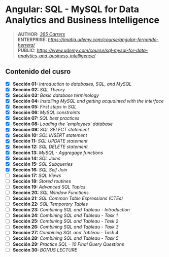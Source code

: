 # Angular: SQL - MySQL for Data Analytics and Business Intelligence

> **AUTHOR:** _[365 Carrers](https://www.udemy.com/user/365careers/)_  
> **ENTERPRISE:** _https://imatia.udemy.com/course/angular-fernando-herrera/_  
> **PUBLIC:** _https://www.udemy.com/course/sql-mysql-for-data-analytics-and-business-intelligence/_

## Contenido del cusro

- [x] **Sección 01:** _Introduction to databases, SQL, and MySQL_
- [x] **Sección 02:** _SQL Theory_
- [x] **Sección 03:** _Basic database terminology_
- [x] **Sección 04:** _Installing MySQL and getting acquainted with the interface_
- [x] **Sección 05:** _First steps in SQL_
- [x] **Sección 06:** _MySQL constraints_
- [x] **Sección 07:** _SQL best practices_
- [x] **Sección 08:** _Loading the 'employees' database_
- [x] **Sección 09:** _SQL SELECT statement_
- [x] **Sección 10:** _SQL INSERT statement_
- [x] **Sección 11:** _SQL UPDATE statement_
- [x] **Sección 12:** _SQL DELETE statement_
- [x] **Sección 13:** _MySQL - Aggregage functions_
- [x] **Sección 14:** _SQL Joins_
- [x] **Sección 15:** _SQL Subqueries_
- [x] **Sección 16:** _SQL Self Join_
- [ ] **Sección 17:** _SQL Views_
- [ ] **Sección 18:** _Stored routines_
- [ ] **Sección 19:** _Advanced SQL Topics_
- [ ] **Sección 20:** _SQL Window Functions_
- [ ] **Sección 21:** _SQL Common Table Expressions (CTEs)_
- [ ] **Sección 22:** _SQL Temporary Tables_
- [ ] **Sección 23:** _Combining SQL and Tableau - Introduction_
- [ ] **Sección 24:** _Combining SQL and Tableau - Task 1_
- [ ] **Sección 25:** _Combining SQL and Tableau - Task 2_
- [ ] **Sección 26:** _Combining SQL and Tableau - Task 3_
- [ ] **Sección 27:** _Combining SQL and Tableau - Task 4_
- [ ] **Sección 28:** _Combining SQL and Tableau - Task 5_
- [ ] **Sección 29:** _Practice SQL - 10 Final Query Questions_
- [ ] **Sección 30:** _BONUS LECTURE_